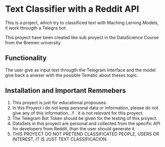 # Text Classifier with a Reddit API
This is a project, which try to classificed text with Maching Lerning Models, it work througth a Telegra bot.

This proyect have been created like sub proyect in the DataScience Course from the Bremen university.

## Functionality
The user give as input text througth the Telegram Interface and the model give back a anwser with the possible Tematic about theses topic.

## Installation and Important Remmebers
1) This proyect is just for educational propouses. 
2) In this Proyect i do not keep personal data or information, please do not give any of this information...!! . it is not relevant for this proyect.
3) The Telegram Bot Token should be given for the testing of this proyect.
4) DataSets in this proyect are personal and collected from the specific API for developers from Reddit, than the user should generate it.
5) THIS PROYECT DO NOT PRETEND CLASSIFICATED PEOPLE, USERS OR INTEREST, IT IS JUST TEXT CLASSIFICACION.

